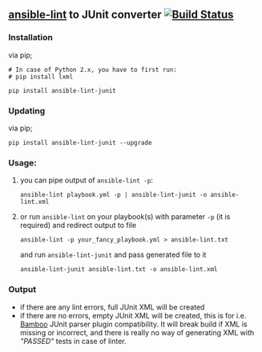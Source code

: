 [ansible-lint](https://github.com/willthames/ansible-lint) to JUnit converter [![Build Status](https://travis-ci.org/wasilak/ansible-lint-junit.svg?branch=master)](https://travis-ci.org/wasilak/ansible-lint-junit)
---

### Installation
via pip;
```shell
# In case of Python 2.x, you have to first run:
# pip install lxml

pip install ansible-lint-junit
```

### Updating
via pip;
```shell
pip install ansible-lint-junit --upgrade
```

### Usage:
1. you can pipe output of `ansible-lint -p`:
    ```shell
    ansible-lint playbook.yml -p | ansible-lint-junit -o ansible-lint.xml
    ```
3. or run `ansible-lint` on your playbook(s) with parameter `-p` (it is required) and redirect output to file
    ```shell
    ansible-lint -p your_fancy_playbook.yml > ansible-lint.txt
    ```
    and run `ansible-lint-junit` and pass generated file to it
    ```shell
    ansible-lint-junit ansible-lint.txt -o ansible-lint.xml
    ```

### Output
* if there are any lint errors, full JUnit XML will be created
* if there are no errors, empty JUnit XML will be created, this is for i.e. [Bamboo](https://www.atlassian.com/software/bamboo) JUnit parser plugin compatibility.
It will break build if XML is missing or incorrect, and there is really no way of generating XML with *"PASSED"* tests in case of linter.
